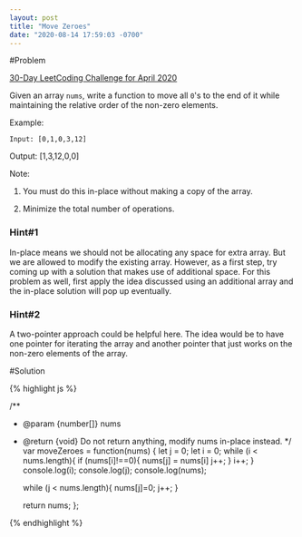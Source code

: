 ```yaml
---
layout: post
title: "Move Zeroes"
date: "2020-08-14 17:59:03 -0700"
---
```


#Problem

[30-Day LeetCoding Challenge for April 2020](https://leetcode.com/explore/challenge/card/30-day-leetcoding-challenge/)

Given an array `nums`, write a function to move all `0`'s to the end of it while maintaining the relative order of the non-zero elements.

Example:

`Input: [0,1,0,3,12]`

Output: [1,3,12,0,0]

Note:

1. You must do this in-place without making a copy of the array.

2. Minimize the total number of operations.

### Hint#1

In-place means we should not be allocating any space for extra array. But we are allowed to modify the existing array. However, as a first step, try coming up with a solution that makes use of additional space. For this problem as well, first apply the idea discussed using an additional array and the in-place solution will pop up eventually.

### Hint#2

A two-pointer approach could be helpful here. The idea would be to have one pointer for iterating the array and another pointer that just works on the non-zero elements of the array.

#Solution

{% highlight js %}

/**
 * @param {number[]} nums
 * @return {void} Do not return anything, modify nums in-place instead.
 */
var moveZeroes = function(nums) {
    let j = 0;
    let i = 0;
    while (i < nums.length){
        if (nums[i]!==0){
            nums[j] = nums[i]
            j++;
        }
        i++;
    }
    console.log(i);
    console.log(j);
    console.log(nums);

    while (j < nums.length){
        nums[j]=0;
        j++;
    }

    return nums;
};

{% endhighlight %}
